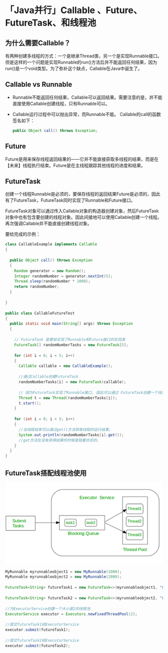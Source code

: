 # 「Java并行」Callable 、Future、FutureTask、和线程池

## 为什么需要Callable？

有两种创建多线程的方式：一个是继承Thread类，另一个是实现Runnable接口。但是这样的一个问题是实现Runnable的run()方法后并不能返回任何结果，因为run()是一个void类型。为了弥补这个缺点，Callable在Java中诞生了。

## Callable vs Runnable
* Runnable不能返回任何结果，Callable可以返回结果。需要注意的是，并不能直接使用Callable创建线程，只有Runnable可以。
* Callable运行过程中可以抛出异常，而Runnable不能。
Callable的call的函数签名如下：

    ``` java
    public Object call() throws Exception;
    ```
## Future

Future是用来保存线程返回结果的——它并不能直接获取多线程的结果，而是在【未来】线程执行结束。Future是在主线程跟踪其他线程的进度和结果。

## FutureTask

创建一个线程Runnable是必须的，要保存线程的返回结果Future是必须的，因此有了FutureTask，FutureTask同时实现了Runnable和Future接口。


FutureTask对象可以通过传入Callable对象的构造器创建对象，然后FutureTask对象中也有包含要创建的线程对象。因此间接地可以使用Callable创建一个线程。再次强调Callable并不能直接创建线程对象。

要给完成的示例：

``` java
class CallableExample implements Callable 
{ 
  
  public Object call() throws Exception 
  { 
    Random generator = new Random(); 
    Integer randomNumber = generator.nextInt(5); 
    Thread.sleep(randomNumber * 1000); 
    return randomNumber; 
  } 
  
} 
  
public class CallableFutureTest 
{ 
  public static void main(String[] args) throws Exception 
  { 
  
    // FutureTask 是要给实现了Runnable和Future接口的实现类
    FutureTask[] randomNumberTasks = new FutureTask[5]; 
  
    for (int i = 0; i < 5; i++) 
    { 
      Callable callable = new CallableExample(); 
  
      //通过Callable创建FutureTask
      randomNumberTasks[i] = new FutureTask(callable); 
  
      // 因为FutureTask实现了Runnable接口, 因此可以通过 FutureTask创建一个线程对象。 
      Thread t = new Thread(randomNumberTasks[i]); 
      t.start(); 
    } 
  
    for (int i = 0; i < 5; i++) 
    { 
      //当线程结束可以通过get()方法获取线程的运行结果。
      System.out.println(randomNumberTasks[i].get()); 
      //get方法在没有获得结果的时候是阻塞状态的。
    } 
  } 
} 

```

## FutureTask搭配线程池使用

![](images/「Java并行」Callable&#32;、Future、FutureTask、和线程池/pool2.png)

``` java
MyRunnable myrunnableobject1 = new MyRunnable(1000); 
MyRunnable myrunnableobject2 = new MyRunnable(2000); 
  
FutureTask<String> futureTask1 = new FutureTask<>(myrunnableobject1, "FutureTask1 is complete"); 

FutureTask<String> futureTask2 = new FutureTask<>(myrunnableobject2, "FutureTask2 is complete"); 
  
//为ExecutorService创建一个大小是2的线程池 
ExecutorService executor = Executors.newFixedThreadPool(2); 
  
//提交futureTask1给ExecutorService 
executor.submit(futureTask1); 
  
//提交futureTask2给ExecutorService 
executor.submit(futureTask2); 
```





